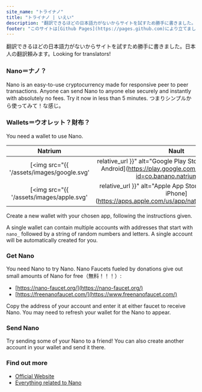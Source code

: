 ```yaml
---
site_name: "トライナノ"
title: "トライナノ | いえい"
description: "翻訳できるほどの日本語力がないからサイトを試すため勝手に書きました。日本人の翻訳頼みます。Looking for translators!"
footer: "このサイトは[Github Pages](https://pages.github.com)により立てました。 [nano.org](https://nano.org)に一線関係なし。"
---
```


翻訳できるほどの日本語力がないからサイトを試すため勝手に書きました。日本人の翻訳頼みます。Looking for translators!

### Nano＝ナノ？

Nano is an easy-to-use cryptocurrency made for responsive peer to peer transactions. Anyone can send Nano to anyone else securely and instantly with absolutely no fees. Try it now in less than 5 minutes. つまりシンプルから使ってみて！な感じ。

### Wallets＝ウオレット？財布？

You need a wallet to use Nano. 

| Natrium |  Nault  |
| :-----: | :-----: |
| [<img src="{{ '/assets/images/google.svg' | relative_url }}" alt="Google Play Store" width="100%"/><br>Android](https://play.google.com/store/apps/details?id=co.banano.natriumwallet) | [<img src="{{ '/assets/images/nault.svg' | relative_url }}" alt="Nault Web" width="100%"/><br>Web](https://nault.cc)
| [<img src="{{ '/assets/images/apple.svg' | relative_url }}" alt="Apple App Store" width="100%"/><br>iPhone](https://apps.apple.com/us/app/natrium/id1451425707) | [<img src="{{ '/assets/images/github.svg' | relative_url }}" alt="Github" width="100%"/><br>Desktop](https://github.com/Nault/Nault/releases)

Create a new wallet with your chosen app, following the instructions given. 

A single wallet can contain multiple accounts with addresses that start with `nano_` followed by a string of random numbers and letters. A single account will be automatically created for you. 

### Get Nano

You need Nano to try Nano. Nano Faucets fueled by donations give out small amounts of Nano for free（無料！！！）:

* [https://nano-faucet.org/](https://nano-faucet.org/)
* [https://freenanofaucet.com/](https://www.freenanofaucet.com/)

Copy the address of your account and enter it at either faucet to receive Nano. You may need to refresh your wallet for the Nano to appear. 

### Send Nano

Try sending some of your Nano to a friend! You can also create another account in your wallet and send it there.

### Find out more

* [Official Website](https://nano.org/)
* [Everything related to Nano](https://nanolinks.info/)
